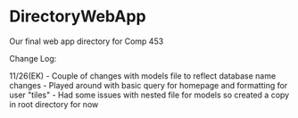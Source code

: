 # DirectoryWebApp
Our final web app directory for Comp 453

Change Log: 

11/26(EK) - Couple of changes with models file to reflect database name changes
          - Played around with basic query for homepage and formatting for user "tiles"
	      - Had some issues with nested file for models so created a copy in root directory for now 